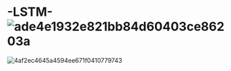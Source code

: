 # -LSTM-![ade4e1932e821bb84d60403ce86203a](https://user-images.githubusercontent.com/104263827/167566043-274fdc1f-8a33-4f68-9be8-eef0e35c55aa.png)
![4af2ec4645a4594ee671f0410779743](https://user-images.githubusercontent.com/104263827/167566068-ec5d60b6-cb65-4186-8ba2-c6f551831f83.png)
